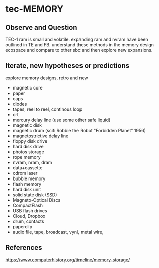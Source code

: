 # tec-MEMORY

 
## Observe and Question 
TEC-1 ram is small and volatile. expanding ram and nvram have been outlined in TE and FB. understand these methods in the memory design ecospace and compare to other sbc and then explore new expansions.

  

## Iterate, new hypotheses or predictions
explore memory designs, retro and new
* magnetic core
* paper 
* caps
* diodes
* tapes, reel to reel, continous loop
* crt
* mercury delay line (use some other safe liquid)
* magnetic disk
* magnetic drum (scifi Robbie the Robot "Forbidden Planet" 1956)
* magnetostrictive delay line
* floppy disk drive
* hard disk drive
* photos storage
* rope memory
* nvram, nram, dram
* data+cassette
* cdrom laser
* bubble memory
* flash memory
* hard disk unit
* solid state disk (SSD)
* Magneto-Optical Discs
* CompactFlash
* USB flash drives
* Cloud, Dropbox 
* drum, contacts
* paperclip
* audio file, tape, broadcast, vynl, metal wire, 






## References
https://www.computerhistory.org/timeline/memory-storage/


